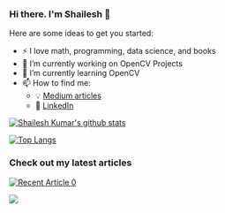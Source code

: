### Hi there. I'm Shailesh 👋

<!--
**ShaileshKumar97/ShaileshKumar97** is a ✨ _special_ ✨ repository because its `README.md` (this file) appears on your GitHub profile.
-->

Here are some ideas to get you started:

- ⚡ I love math, programming, data science, and books
- 🔭 I’m currently working on OpenCV Projects
- 🌱 I’m currently learning OpenCV
- 📫 How to find me: 
  - :bulb: [Medium articles](https://medium.com/@shailesh-kumar)
  - :office: [LinkedIn](https://www.linkedin.com/in/shailesh-kumar-2171a814b)

[![Shailesh Kumar's github stats](https://github-readme-stats.vercel.app/api?username=ShaileshKumar97&count_private=true&show_icons=true&theme=radical&hide_rank=false)](https://github.com/ShaileshKumar97/ShaileshKumar97)

[![Top Langs](https://github-readme-stats.vercel.app/api/top-langs/?username=ShaileshKumar97&layout=compact&langs_count=20)](https://github.com/ShaileshKumar97/github-readme-stats)

### Check out my latest articles

<a target="_blank" href="https://github-readme-medium-recent-article.vercel.app/medium/@shailesh-kumar/0"><img src="https://github-readme-medium-recent-article.vercel.app/medium/@shailesh-kumar/0" alt="Recent Article 0">

<a href="https://github.com/anuraghazra/shaileshkumar97.github.io">
  <img align="center" src="https://github-readme-stats.vercel.app/api/pin/?username=shaileshkumar97&repo=shaileshkumar97.github.io&theme=material-palenight" />
</a>
